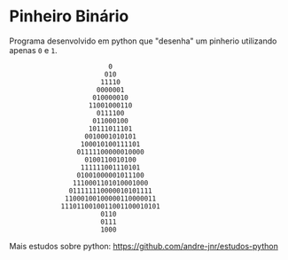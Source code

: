 # Pinheiro Binário

Programa desenvolvido em python que "desenha" um pinherio utilizando apenas `0` e `1`.

```
                         0
                        010
                       11110
                      0000001
                     010000010
                    11001000110
                      0111100
                     011000100
                    10111011101
                   0010001010101
                  100010100111101
                 01111100000010000
                   0100110010100
                  111111001110101
                 01001000001011100
                1110001101010001000
               011111110000010101111
              11000100100000110000011
             1110110010011001100010101
                       0110
                       0111
                       1000
```

Mais estudos sobre python: https://github.com/andre-jnr/estudos-python
